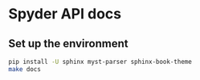 # Spyder API docs

## Set up the environment

```bash
pip install -U sphinx myst-parser sphinx-book-theme
make docs
```

